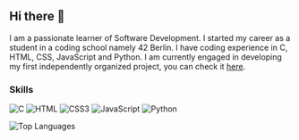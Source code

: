 ## Hi there 👋
I am a passionate learner of Software Development. I started my career as a student in a coding school namely 42 Berlin. I have coding experience in C, HTML, CSS, JavaScript and Python. I am currently engaged in developing my first independently organized project, you can check it [here](https://shakhzod2000.github.io/).

### Skills
![C](https://img.shields.io/badge/C-00599C?style=flat-square&logo=&logoColor=white)
![HTML](https://img.shields.io/badge/HTML-orange)
![CSS3](https://img.shields.io/badge/CSS-1572B6?style=flat-transparent&logo=css3&logoColor=white)
![JavaScript](https://img.shields.io/badge/JavaScript-323330?style=flat-square&logo=javascript&logoColor=F7DF1E)
![Python](https://img.shields.io/badge/Python-323330?style=flat-square&logo=python&logoColor=yellow&blue)

![Top Languages](https://github-readme-stats.vercel.app/api/top-langs/?username=shakhzod2000&layout=compact&hide=Makefile&langs_count=8)
<!--
https://www.w3schools.com/c/c_intro.php
- 🔭 I’m currently working on ...
- 🌱 I’m currently learning ...
- 👯 I’m looking to collaborate on ...
- 🤔 I’m looking for help with ...
- 💬 Ask me about ...
- 📫 How to reach me: ...
- 😄 Pronouns: ...
- ⚡ Fun fact: ...
-->
